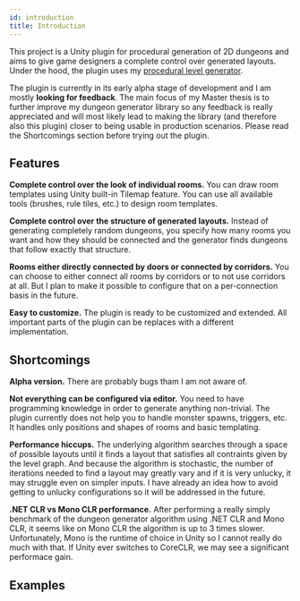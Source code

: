 ```yaml
---
id: introduction
title: Introduction
---
```


This project is a Unity plugin for procedural generation of 2D dungeons and aims to give game designers a complete control over generated layouts. Under the hood, the plugin uses my [procedural level generator](https://github.com/OndrejNepozitek/ProceduralLevelGenerator).

The plugin is currently in its early alpha stage of development and I am mostly **looking for feedback**. The main focus of my Master thesis is to further improve my dungeon generator library so any feedback is really appreciated and will most likely lead to making the library (and therefore also this plugin) closer to being usable in production scenarios. Please read the Shortcomings section before trying out the plugin.

## Features

**Complete control over the look of individual rooms.**
You can draw room templates using Unity built-in Tilemap feature. You can use all available tools (brushes, rule tiles, etc.) to design room templates.

**Complete control over the structure of generated layouts.** Instead of generating completely random dungeons, you specify how many rooms you want and how they should be connected and the generator finds dungeons that follow exactly that structure.

**Rooms either directly connected by doors or connected by corridors.** You can choose to either connect all rooms by corridors or to not use corridors at all. But I plan to make it possible to configure that on a per-connection basis in the future.

**Easy to customize.** The plugin is ready to be customized and extended. All important parts of the plugin can be replaces with a different implementation.

## Shortcomings

**Alpha version.** There are probably bugs tham I am not aware of.

**Not everything can be configured via editor.** You  need to have programming knowledge in order to generate anything non-trivial. The plugin currently does not help you to handle monster spawns, triggers, etc. It handles only positions and shapes of rooms and basic templating.

**Performance hiccups.** The underlying algorithm searches through a space of possible layouts until it finds a layout that satisfies all contraints given by the level graph. And because the algorithm is stochastic, the number of iterations needed to find a layout may greatly vary and if it is very unlucky, it may struggle even on simpler inputs. I have already an idea how to avoid getting to unlucky configurations so it will be addressed in the future.

**.NET CLR vs Mono CLR performance.** After performing a really simply benchmark of the dungeon generator algorithm using .NET CLR and Mono CLR, it seems like on Mono CLR the algorithm is up to 3 times slower. Unfortunately, Mono is the runtime of choice in Unity so I cannot really do much with that. If Unity ever switches to CoreCLR, we may see a significant performace gain.

## Examples